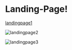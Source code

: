 # Landing-Page!
[landingpage1](https://github.com/shamsky777/Landing-Page/assets/111402885/dfb3d0b6-527c-467b-bf3b-94aa64720eb1)


![landingpage2](https://github.com/shamsky777/Landing-Page/assets/111402885/ebadcb7b-22be-4d94-a560-9a0cbbc25419)

![landingpage3](https://github.com/shamsky777/Landing-Page/assets/111402885/d69fff08-b057-42d1-a2dd-98aeaba67798)
